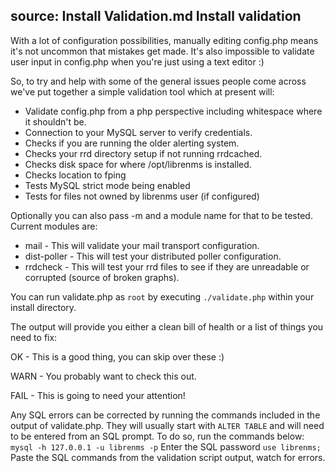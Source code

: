 source: Install Validation.md
Install validation
------------------

With a lot of configuration possibilities, manually editing config.php means it's not
uncommon that mistakes get made. It's also impossible to validate user input in config.php when you're just using a text editor :)

So, to try and help with some of the general issues people come across we've put together a simple validation tool which at present will:

 - Validate config.php from a php perspective including whitespace where it shouldn't be.
 - Connection to your MySQL server to verify credentials.
 - Checks if you are running the older alerting system.
 - Checks your rrd directory setup if not running rrdcached.
 - Checks disk space for where /opt/librenms is installed.
 - Checks location to fping
 - Tests MySQL strict mode being enabled
 - Tests for files not owned by librenms user (if configured)

Optionally you can also pass -m and a module name for that to be tested. Current modules are:

 - mail - This will validate your mail transport configuration.
 - dist-poller - This will test your distributed poller configuration.
 - rrdcheck - This will test your rrd files to see if they are unreadable or corrupted (source of broken graphs).

You can run validate.php as `root` by executing `./validate.php` within your install directory.

The output will provide you either a clean bill of health or a list of things you need to fix:

OK - This is a good thing, you can skip over these :)

WARN - You probably want to check this out.

FAIL - This is going to need your attention!


Any SQL errors can be corrected by running the commands included in the output of validate.php. They will usually start with `ALTER TABLE` and will need to be entered from an SQL prompt. To do so, run the commands below:
`mysql -h 127.0.0.1 -u librenms -p`
Enter the SQL password
`use librenms;`
Paste the SQL commands from the validation script output, watch for errors.
